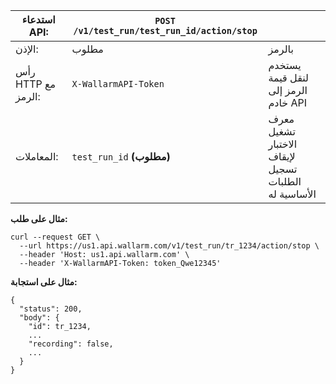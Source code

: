| استدعاء API: | `POST /v1/test_run/test_run_id/action/stop` |      |
| ------------- | ------------------------------------------ | ---- |
| الإذن: | مطلوب | بالرمز |
| رأس HTTP مع الرمز: | `X-WallarmAPI-Token` | يستخدم لنقل قيمة الرمز إلى خادم API |
| المعاملات: | `test_run_id` **(مطلوب)** | معرف تشغيل الاختبار لإيقاف تسجيل الطلبات الأساسية له |

**مثال على طلب:**
```
curl --request GET \
  --url https://us1.api.wallarm.com/v1/test_run/tr_1234/action/stop \
  --header 'Host: us1.api.wallarm.com' \
  --header 'X-WallarmAPI-Token: token_Qwe12345'
```

**مثال على استجابة:**
```
{
  "status": 200,
  "body": {
    "id": tr_1234,
    ...
    "recording": false,
    ...
  }
}
```